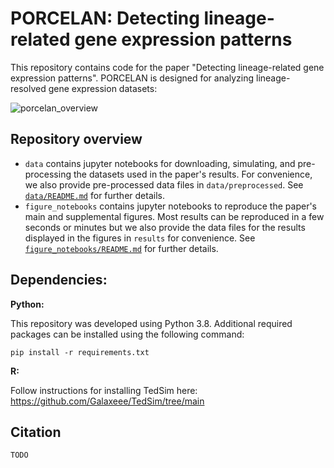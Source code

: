 # PORCELAN: Detecting lineage-related gene expression patterns
This repository contains code for the paper "Detecting lineage-related gene expression patterns". PORCELAN is designed for analyzing lineage-resolved gene expression datasets:

![porcelan_overview](https://github.com/uhlerlab/porcelan/assets/34376746/bc4ba6c2-00c9-4d34-b4e6-332ba64cf829)

## Repository overview

* `data` contains jupyter notebooks for downloading, simulating, and pre-processing the datasets used in the paper's results. For convenience, we also provide pre-processed data files in `data/preprocessed`. See [`data/README.md`](data/README.md) for further details.
* `figure_notebooks` contains jupyter notebooks to reproduce the paper's main and supplemental figures. Most results can be reproduced in a few seconds or minutes but we also provide the data files for the results displayed in the figures in `results` for convenience. See [`figure_notebooks/README.md`](figure_notebooks/README.md) for further details.

## Dependencies:
**Python:**

This repository was developed using Python 3.8. Additional required packages can be installed using the following command:
```
pip install -r requirements.txt
```
**R:**

Follow instructions for installing TedSim here: https://github.com/Galaxeee/TedSim/tree/main 

## Citation
```
TODO
```
